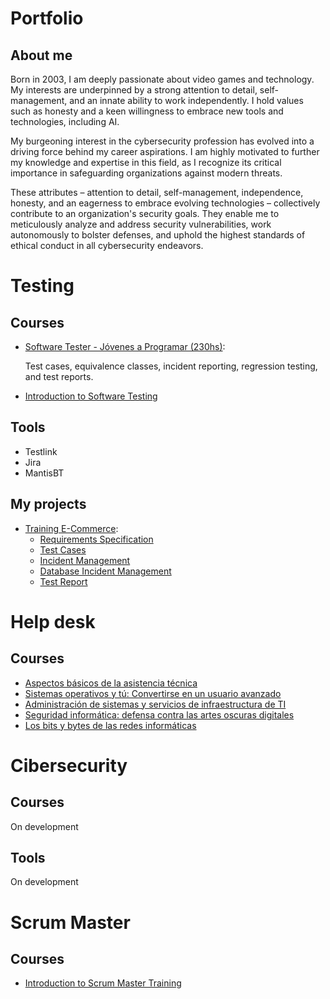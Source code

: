 # Portfolio

## About me
Born in 2003, I am deeply passionate about video games and technology. My interests are underpinned by a strong attention to detail, self-management, and an innate ability to work independently. I hold values such as honesty and a keen willingness to embrace new tools and technologies, including AI.

My burgeoning interest in the cybersecurity profession has evolved into a driving force behind my career aspirations. I am highly motivated to further my knowledge and expertise in this field, as I recognize its critical importance in safeguarding organizations against modern threats.

These attributes – attention to detail, self-management, independence, honesty, and an eagerness to embrace evolving technologies – collectively contribute to an organization's security goals. They enable me to meticulously analyze and address security vulnerabilities, work autonomously to bolster defenses, and uphold the highest standards of ethical conduct in all cybersecurity endeavors.

# Testing

## Courses
* [Software Tester - Jóvenes a Programar (230hs)](https://drive.google.com/file/d/11ztKTD6jXi_R-dHrFNUZWBIM9lzcTk7s/view?usp=sharing):

  Test cases, equivalence classes, incident reporting, regression testing, and test reports.

* [Introduction to Software Testing](https://coursera.org/share/646418a9c107df931e4886b0fed9cecf) 
  
## Tools
* Testlink
* Jira
* MantisBT

## My projects

* [Training E-Commerce](https://japceibal.github.io/e-mercado-TESTING/index.html):
  * [Requirements Specification](https://docs.google.com/document/d/1KgurFbmPiX04S8OOlMMCs5sG42OZ7xDt/edit?usp=sharing&ouid=115471959102466208997&rtpof=true&sd=true)
  * [Test Cases](https://docs.google.com/spreadsheets/d/1F8lbIzmnNxy7j9D-6vsdRJ4_2L0L0Ndx/edit?usp=sharing&ouid=115471959102466208997&rtpof=true&sd=true)
  * [Incident Management](https://docs.google.com/spreadsheets/d/1HPM1gEoJ8JD62hYMr3qZoaKD3k8KLq0T/edit?usp=sharing&ouid=115471959102466208997&rtpof=true&sd=true)
  * [Database Incident Management](https://docs.google.com/spreadsheets/d/16rNK7PsPqCNxlYBHx1nTFan4LN1JOGiK/edit?usp=sharing&ouid=115471959102466208997&rtpof=true&sd=true)
  * [Test Report](https://docs.google.com/document/d/1xpiisMgwfoNHjZlNWqmMpboBBypSvfzV/edit?usp=sharing&ouid=115471959102466208997&rtpof=true&sd=true)


# Help desk

## Courses
* [Aspectos básicos de la asistencia técnica](https://coursera.org/share/4e707209f259234e6f96eda3dc335cda)
* [Sistemas operativos y tú: Convertirse en un usuario avanzado](https://coursera.org/share/71c1ee82e881276703023771e4fe731c)
* [Administración de sistemas y servicios de infraestructura de TI](https://coursera.org/share/e57dd2d9726ae6eedbb3c4ae83f5abc0)
* [Seguridad informática: defensa contra las artes oscuras digitales](https://coursera.org/share/6393ad5099d4a6edb3873e0aae24aae2)
* [Los bits y bytes de las redes informáticas](https://coursera.org/share/457b6554cd2e41d4e8db376defafea7c)

# Cibersecurity

## Courses
On development

## Tools
On development

# Scrum Master

## Courses
* [Introduction to Scrum Master Training](https://coursera.org/share/a7fc0171eb0fb35c996575c90b95bb30)
